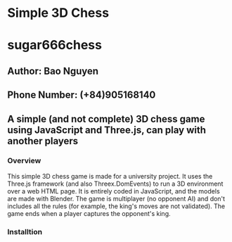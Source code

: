 # Simple 3D Chess
# sugar666chess
## Author: Bao Nguyen
## Phone Number: (+84)905168140


## A simple (and not complete) 3D chess game using JavaScript and Three.js, can play with another players

### Overview
This simple 3D chess game is made for a university project. It uses the Three.js framework (and also Threex.DomEvents) to run a 3D environment over a web HTML page. It is entirely coded in JavaScript, and the models are made with Blender. The game is multiplayer (no opponent AI) and don't includes all the rules (for example, the king's moves are not validated). The game ends when a player captures the opponent's king.

### Installtion
